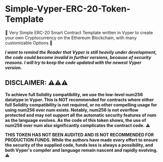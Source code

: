 # Simple-Vyper-ERC-20-Token-Template
🐍 Very Simple ERC-20 Smart Contract Template written in Vyper to create your own Cryptocurrency on the Ethereum Blockchain, with many customizable Options 📝

***I want to remind the Reader that Vyper is still heavily under development, the code could become invalid in further versions, because of security reasons. I will try to keep the code updated with the newest Vyper version.***

## DISCLAIMER: ⚠️⚠️⚠️

**To achieve full Solidity compatibility, we use the low-level num256 datatype in Vyper. This is NOT recommended for contracts where either full Solidity compatibility is not required, or no other compelling usage for using num256 over num exists. Notably, num256 is not overflow protected and may not support all the automatic security features of num as the language evolves. As the code of this token shows, the use of num256 over num also significantly complicates the contract code.** ⚠️

**THIS TOKEN HAS NOT BEEN AUDITED AND IS NOT RECOMMENDED FOR PRODUCTION FUNDS. While the authors have made every effort to ensure the security of the supplied code, funds loss is always a possibility, and both Vyper's compiler and language remain nascent and rapidly evolving.** ⚠️
